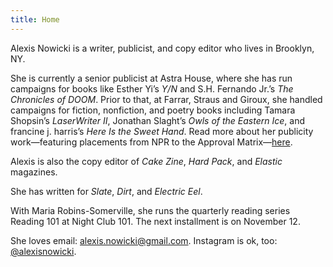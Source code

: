 ```yaml
---
title: Home
---
```

Alexis Nowicki is a writer, publicist, and copy editor who lives in Brooklyn, NY.

She is currently a senior publicist at Astra House, where she has run campaigns for books like Esther Yi’s *Y/N* and S.H. Fernando Jr.’s *The Chronicles of DOOM*. Prior to that, at Farrar, Straus and Giroux, she handled campaigns for fiction, nonfiction, and poetry books including Tamara Shopsin’s *LaserWriter II*, Jonathan Slaght’s *Owls of the Eastern Ice*, and francine j. harris’s *Here Is the Sweet Hand*. Read more about her publicity work—featuring placements from NPR to the Approval Matrix—[here](/publicity).

Alexis is also the copy editor of *Cake Zine*, *Hard Pack*, and *Elastic* magazines.

She has written for *Slate*, *Dirt*, and *Electric Eel*.

With Maria Robins-Somerville, she runs the quarterly reading series Reading 101 at Night Club 101. The next installment is on November 12.

She loves email: alexis.nowicki@gmail.com. Instagram is ok, too: [@alexisnowicki](https://www.instagram.com/alexisnowicki/?hl=en).
